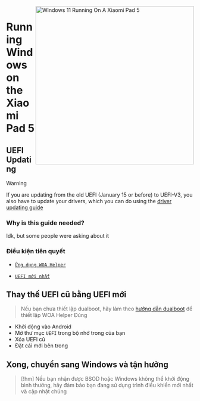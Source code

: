 <img align="right" src="https://raw.githubusercontent.com/erdilS/Port-Windows-11-Xiaomi-Pad-5/main/nabu.png" width="425" alt="Windows 11 Running On A Xiaomi Pad 5">

# Running Windows on the Xiaomi Pad 5

## UEFI Updating
> [!Warning]
> If you are updating from the old UEFI (January 15 or before) to UEFI-V3, you also have to update your drivers, which you can do using the [driver updating guide](update-en.md)

### Why is this guide needed?

Idk, but some people were asking about it 

### Điều kiện tiên quyết
- [```Ứng dụng WOA Helper```](https://github.com/erdilS/Port-Windows-11-Xiaomi-Pad-5/releases/download/dualboot/woahelper.apk)
  
- [```UEFI mới nhất```](https://github.com/erdilS/Port-Windows-11-Xiaomi-Pad-5/releases/download/UEFI/uefi-v3.img)

## Thay thế UEFI cũ bằng UEFI mới
> Nếu bạn chưa thiết lập dualboot, hãy làm theo [hướng dẫn dualboot](/guide/Vietnamese/dualboot-vi.md) để thiết lập WOA Helper Đúng
- Khởi động vào Android
- Mở thư mục `UEFI` trong bộ nhớ trong của bạn
- Xóa UEFI cũ
- Đặt cái mới bên trong

## Xong, chuyển sang Windows và tận hưởng 

> [!hm]
>  Nếu bạn nhận được BSOD hoặc Windows không thể khởi động bình thường, hãy đảm bảo bạn đang sử dụng trình điều khiển mới nhất và cập nhật chúng 

